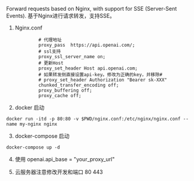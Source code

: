 Forward requests based on Nginx, with support for SSE (Server-Sent Events).
基于Nginx进行请求转发，支持SSE。

1. Nginx.conf 

```
            # 代理地址
            proxy_pass  https://api.openai.com/;
            # ssl支持
            proxy_ssl_server_name on;
            # 更新Host 
            proxy_set_header Host api.openai.com;
            # 如果转发侧直接设置api-key。修改为正确的key，并移除#
            # proxy_set_header Authorization "Bearer sk-XXX"
            chunked_transfer_encoding off;
            proxy_buffering off;
            proxy_cache off;

```

2. docker 启动
```
docker run -itd -p 80:80 -v $PWD/nginx.conf:/etc/nginx/nginx.conf --name my-nginx nginx
```

3. docker-compose 启动
```
docker-compose up -d 
```
4. 使用
openai.api_base = "your_proxy_url" 

5. 云服务器注意修改开发和端口 80 443
